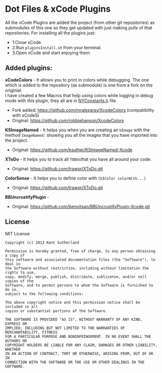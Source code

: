 Dot Files & xCode Plugins
================

All the xCode Plugins are added the project (from other git repositories) as submodules of this one so they get updated with just making pulls of that repositories. For installing all the plugins just:
*  1.Close xCode.
*  2.Run `pluginsInstall.sh` from your terminal.
*  3.Open xCode and start enjoying them.

Added plugins:
--------------
**xCodeColors** - It allows you to print in colors while debugging. The one which is added to the repository (as submodule) is one from a fork on the originial.<br/>
I have created a few Macros that help using colors while logging in debug mode with this plugin, they all are in [NYConstants.h](https://github.com/nicoyuste/dotFiles-Plugins/blob/master/NYConstants.h) file.
*   Fork added: https://github.com/mralexgray/XcodeColors (compatibility with xCode5)
*   Original: https://github.com/robbiehanson/XcodeColors

**KSImageNamed** - It helps you when you are creating an `UImage` with the method `ImageNamed:` showing you all the images that you have imported into the project.
*   Original: https://github.com/ksuther/KSImageNamed-Xcode

**XToDo** - It helps you to track all `TODOs`that you have all around your code.
*   Original: https://github.com/trawor/XToDo.git

**ColorSense** - It helps you to define color with `[UIColor colorWith...]`
*   Original: https://github.com/trawor/XToDo.git

**BBUncrustifyPlugin** - 
*   Original: https://github.com/benoitsan/BBUncrustifyPlugin-Xcode.git


## License

MIT License

    Copyright (c) 2013 Kent Sutherland
    
    Permission is hereby granted, free of charge, to any person obtaining a copy of
    this software and associated documentation files (the "Software"), to deal in
    the Software without restriction, including without limitation the rights to use,
    copy, modify, merge, publish, distribute, sublicense, and/or sell copies of the
    Software, and to permit persons to whom the Software is furnished to do so,
    subject to the following conditions:
    
    The above copyright notice and this permission notice shall be included in all
    copies or substantial portions of the Software.
    
    THE SOFTWARE IS PROVIDED "AS IS", WITHOUT WARRANTY OF ANY KIND, EXPRESS OR
    IMPLIED, INCLUDING BUT NOT LIMITED TO THE WARRANTIES OF MERCHANTABILITY, FITNESS
    FOR A PARTICULAR PURPOSE AND NONINFRINGEMENT. IN NO EVENT SHALL THE AUTHORS OR
    COPYRIGHT HOLDERS BE LIABLE FOR ANY CLAIM, DAMAGES OR OTHER LIABILITY, WHETHER
    IN AN ACTION OF CONTRACT, TORT OR OTHERWISE, ARISING FROM, OUT OF OR IN
    CONNECTION WITH THE SOFTWARE OR THE USE OR OTHER DEALINGS IN THE SOFTWARE.
